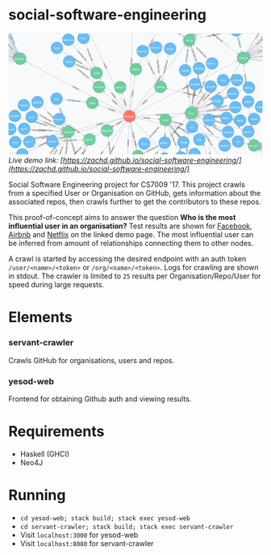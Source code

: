 # social-software-engineering

[![Screenshot](docs/screenshot.png)](https://zachd.github.io/social-software-engineering/)
_Live demo link: [https://zachd.github.io/social-software-engineering/](https://zachd.github.io/social-software-engineering/)_

Social Software Engineering project for CS7009 '17. This project crawls from a specified User or Organisation on GitHub, gets information about the associated repos, then crawls further to get the contributors to these repos. 

This proof-of-concept aims to answer the question **Who is the most influential user in an organisation?** Test results are shown for [Facebook](https://zachd.github.io/social-software-engineering/graph.html?org=facebook), [Airbnb](https://zachd.github.io/social-software-engineering/graph.html?org=airbnb) and [Netflix](https://zachd.github.io/social-software-engineering/graph.html?org=netflix) on the linked demo page. The most influential user can be inferred from amount of relationships connecting them to other nodes.

A crawl is started by accessing the desired endpoint with an auth token `/user/<name>/<token>` or `/org/<name>/<token>`. Logs for crawling are shown in stdout. The crawler is limited to `25` results per Organisation/Repo/User for speed during large requests.

# Elements
### servant-crawler
Crawls GitHub for organisations, users and repos.
### yesod-web
Frontend for obtaining Github auth and viewing results.

# Requirements
 - Haskell (GHCI)
 - Neo4J

# Running
 - `cd yesod-web; stack build; stack exec yesod-web`
 - `cd servant-crawler; stack build; stack exec servant-crawler`
 - Visit `localhost:3000` for yesod-web
 - Visit `localhost:8080` for servant-crawler
